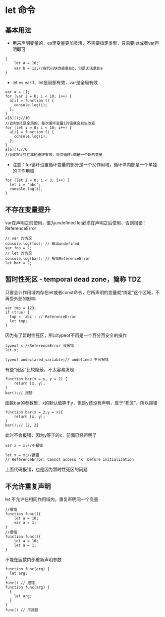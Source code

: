 # let 命令
##  基本用法

- 用来声明变量的，es里变量更加灵活，不需要指定类型，只需要let或者var声明即可

```
{
    let a = 10;
    var b = 11;//在代码块也能拿到b，但是无法拿到a
}
```

- let vs var
1、let是局部有效，var是全局有效
```
var a = [];
for (var i = 0; i < 10; i++) {
  a[i] = function () {
    console.log(i);
  };
}
a[6]();//10
//此时的i是全局的，每次循环变量i的值就会发生改变
for (let i = 0; i < 10; i++) {
  a[i] = function () {
    console.log(i);
  };
}
a[6]();//6
//此时的i只在本轮循环有效，每次循环i都是一个新的变量
```

* 注意：for循环设置循环变量的部分是一个父作用域，循环体内部是一个单独的子作用域
```
for (let i = 0; i < 3; i++) {
  let i = 'abc';
  console.log(i);
}
```

## 不存在变量提升
var在声明之前使用，值为undefined
let必须在声明之后使用，否则报错：ReferenceError
```
// var 的情况
console.log(foo); // 输出undefined
var foo = 2;
// let 的情况
console.log(bar); // 报错ReferenceError
let bar = 2;
```

## 暂时性死区 - temporal dead zone，简称 TDZ
只要会计作用域内存在let或者const命令，它所声明的变量就“绑定”这个区域，不再受外部的影响
```
var tmp = 123;
if (true) {
  tmp = 'abc'; // ReferenceError
  let tmp;
}
```

因为有了暂时性死区，所以typeof不再是一个百分百安全的操作
```
typeof x;//ReferenceError 会报错
let x;

typeof undeclared_variable;// undefined 不会报错
```

有些“死区”比较隐蔽，不太容易发现
```
function bar(x = y, y = 2) {
    return [x, y];
}
bar();// 报错
```
函数bar的参数里，x的默认值等于y，但是y还没有声明，属于“死区”，所以报错

```
function bar(x = 2,y = x){
    return [x, y];
}
bar();// [2, 2]
```
此时不会报错，因为y等于的x，前面已经声明了


```
var x = x;//不报错

let x = x;//报错
// ReferenceError: Cannot access 'x' before initialization
```
上面代码报错，也是因为暂时性死区的问题


## 不允许重复声明
let 不允许在相同作用域内，重复声明同一个变量
```
//报错
function func(){
    let a = 10;
    var a = 1;
}
//报错
function func(){
    let a = 10;
    let a = 1;
}
```

不能在函数内部重新声明参数
```
function func(arg) {
  let arg;
}
func() // 报错
function func(arg) {
  {
    let arg;
  }
}
func() // 不报错
```